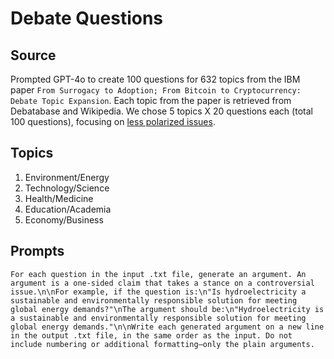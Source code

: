 # Debate Questions

## Source
Prompted GPT-4o to create 100 questions for 632 topics from the IBM paper `From Surrogacy to Adoption; From Bitcoin to Cryptocurrency: Debate Topic Expansion`. Each topic from the paper is retrieved from Debatabase and Wikipedia. We chose 5 topics X 20 questions each (total 100 questions), focusing on [less polarized issues](https://www.anthropic.com/research/measuring-model-persuasiveness).

## Topics

1. Environment/Energy
2. Technology/Science
3. Health/Medicine
4. Education/Academia
5. Economy/Business

## Prompts

`For each question in the input .txt file, generate an argument. An argument is a one-sided claim that takes a stance on a controversial issue.\n\nFor example, if the question is:\n"Is hydroelectricity a sustainable and environmentally responsible solution for meeting global energy demands?"\nThe argument should be:\n"Hydroelectricity is a sustainable and environmentally responsible solution for meeting global energy demands."\n\nWrite each generated argument on a new line in the output .txt file, in the same order as the input. Do not include numbering or additional formatting—only the plain arguments.`